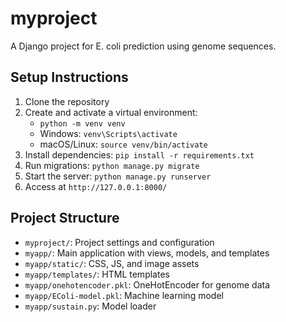# myproject

A Django project for E. coli prediction using genome sequences.

## Setup Instructions
1. Clone the repository
2. Create and activate a virtual environment:
   - `python -m venv venv`
   - Windows: `venv\Scripts\activate`
   - macOS/Linux: `source venv/bin/activate`
3. Install dependencies: `pip install -r requirements.txt`
4. Run migrations: `python manage.py migrate`
5. Start the server: `python manage.py runserver`
6. Access at `http://127.0.0.1:8000/`

## Project Structure
- `myproject/`: Project settings and configuration
- `myapp/`: Main application with views, models, and templates
- `myapp/static/`: CSS, JS, and image assets
- `myapp/templates/`: HTML templates
- `myapp/onehotencoder.pkl`: OneHotEncoder for genome data
- `myapp/EColi-model.pkl`: Machine learning model
- `myapp/sustain.py`: Model loader
